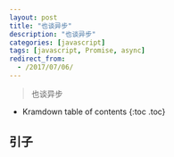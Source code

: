 ```yaml
---
layout: post
title: "也谈异步"
description: "也谈异步"
categories: [javascript]
tags: [javascript, Promise, async]
redirect_from:
  - /2017/07/06/
---
```


> 也谈异步

* Kramdown table of contents
{:toc .toc}

## 引子